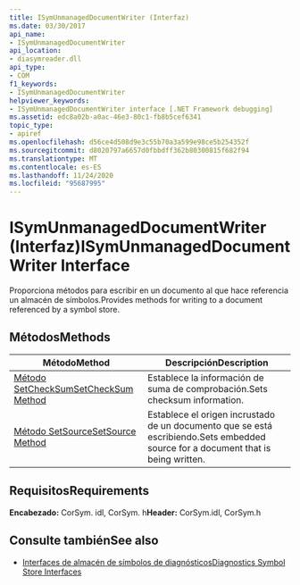 ```yaml
---
title: ISymUnmanagedDocumentWriter (Interfaz)
ms.date: 03/30/2017
api_name:
- ISymUnmanagedDocumentWriter
api_location:
- diasymreader.dll
api_type:
- COM
f1_keywords:
- ISymUnmanagedDocumentWriter
helpviewer_keywords:
- ISymUnmanagedDocumentWriter interface [.NET Framework debugging]
ms.assetid: edc8a02b-a0ac-46e3-80c1-fb8b5cef6341
topic_type:
- apiref
ms.openlocfilehash: d56ce4d508d9e3c55b70a3a599e98ce5b254352f
ms.sourcegitcommit: d8020797a6657d0fbbdff362b80300815f682f94
ms.translationtype: MT
ms.contentlocale: es-ES
ms.lasthandoff: 11/24/2020
ms.locfileid: "95687995"
---
```

# <a name="isymunmanageddocumentwriter-interface"></a><span data-ttu-id="30532-102">ISymUnmanagedDocumentWriter (Interfaz)</span><span class="sxs-lookup"><span data-stu-id="30532-102">ISymUnmanagedDocumentWriter Interface</span></span>

<span data-ttu-id="30532-103">Proporciona métodos para escribir en un documento al que hace referencia un almacén de símbolos.</span><span class="sxs-lookup"><span data-stu-id="30532-103">Provides methods for writing to a document referenced by a symbol store.</span></span>  
  
## <a name="methods"></a><span data-ttu-id="30532-104">Métodos</span><span class="sxs-lookup"><span data-stu-id="30532-104">Methods</span></span>  
  
|<span data-ttu-id="30532-105">Método</span><span class="sxs-lookup"><span data-stu-id="30532-105">Method</span></span>|<span data-ttu-id="30532-106">Descripción</span><span class="sxs-lookup"><span data-stu-id="30532-106">Description</span></span>|  
|------------|-----------------|  
|[<span data-ttu-id="30532-107">Método SetCheckSum</span><span class="sxs-lookup"><span data-stu-id="30532-107">SetCheckSum Method</span></span>](isymunmanageddocumentwriter-setchecksum-method.md)|<span data-ttu-id="30532-108">Establece la información de suma de comprobación.</span><span class="sxs-lookup"><span data-stu-id="30532-108">Sets checksum information.</span></span>|  
|[<span data-ttu-id="30532-109">Método SetSource</span><span class="sxs-lookup"><span data-stu-id="30532-109">SetSource Method</span></span>](isymunmanageddocumentwriter-setsource-method.md)|<span data-ttu-id="30532-110">Establece el origen incrustado de un documento que se está escribiendo.</span><span class="sxs-lookup"><span data-stu-id="30532-110">Sets embedded source for a document that is being written.</span></span>|  
  
## <a name="requirements"></a><span data-ttu-id="30532-111">Requisitos</span><span class="sxs-lookup"><span data-stu-id="30532-111">Requirements</span></span>  

 <span data-ttu-id="30532-112">**Encabezado:** CorSym. idl, CorSym. h</span><span class="sxs-lookup"><span data-stu-id="30532-112">**Header:** CorSym.idl, CorSym.h</span></span>  
  
## <a name="see-also"></a><span data-ttu-id="30532-113">Consulte también</span><span class="sxs-lookup"><span data-stu-id="30532-113">See also</span></span>

- [<span data-ttu-id="30532-114">Interfaces de almacén de símbolos de diagnósticos</span><span class="sxs-lookup"><span data-stu-id="30532-114">Diagnostics Symbol Store Interfaces</span></span>](diagnostics-symbol-store-interfaces.md)
